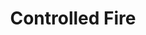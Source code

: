 ---
title: Controlled Fire
tags: john
image: /files/john/Seward_Fire_2000.jpg
imageBase: Seward_Fire
alt: Seward Volunteer Fire Department managing a controlled fire of a house before it gets bulldozed. 
width: 2000
height: 1333
imageDate: June 2014
location: Seward, NE 
camera: Canon T3i
metaDescription: Seward Volunteer Fire Department managing a controlled fire of a house before it gets bulldozed. 
---